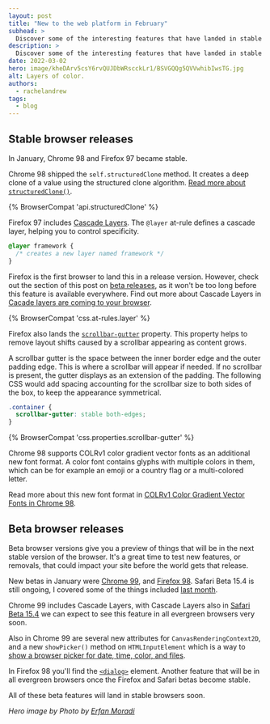 ```yaml
---
layout: post
title: "New to the web platform in February"
subhead: >
  Discover some of the interesting features that have landed in stable and beta web browsers during February 2022. 
description: >
  Discover some of the interesting features that have landed in stable and beta web browsers during February 2022.
date: 2022-03-02
hero: image/kheDArv5csY6rvQUJDbWRscckLr1/BSVGQQg5QVVwhibIwsTG.jpg
alt: Layers of color.
authors:
  - rachelandrew
tags:
  - blog
---
```


## Stable browser releases

In January, Chrome 98 and Firefox 97 became stable.

Chrome 98 shipped the `self.structuredClone` method. It creates a deep clone of a value using the structured clone algorithm. [Read more about `structuredClone()`](/structured-clone/).

{% BrowserCompat 'api.structuredClone' %}

Firefox 97 includes [Cascade Layers](https://developer.mozilla.org/docs/Web/CSS/@layer). The `@layer` at-rule defines a cascade layer, helping you to control specificity.

```css
@layer framework {
  /* creates a new layer named framework */
}
```

Firefox is the first browser to land this in a release version. However, check out the section of this post on [beta releases](#beta-browser-releases), as it won't be too long before this feature is available everywhere. Find out more about Cascade Layers in [Cacade layers are coming to your browser](https://developer.chrome.com/blog/cascade-layers/).

{% BrowserCompat 'css.at-rules.layer' %}

Firefox also lands the [`scrollbar-gutter`](https://developer.mozilla.org/docs/Web/CSS/scrollbar-gutter) property. This property helps to remove layout shifts caused by a scrollbar appearing as content grows. 

A scrollbar gutter is the space between the inner border edge and the outer padding edge. This is where a scrollbar will appear if needed. If no scrollbar is present, the gutter displays as an extension of the padding. The following CSS would add spacing accounting for the scrollbar size to both sides of the box, to keep the appearance symmetrical.

```css
.container {
  scrollbar-gutter: stable both-edges;
}
```

{% BrowserCompat 'css.properties.scrollbar-gutter' %}

Chrome 98 supports COLRv1 color gradient vector fonts as an additional new font format. A color font contains glyphs with multiple colors in them, which can be for example an emoji or a country flag or a multi-colored letter.

Read more about this new font format in [COLRv1 Color Gradient Vector Fonts in Chrome 98](https://developer.chrome.com/blog/colrv1-fonts/).

## Beta browser releases

Beta browser versions give you a preview of things that will be in the next stable version of the browser. It's a great time to test new features, or removals, that could impact your site before the world gets that release.

New betas in January were [Chrome 99](https://blog.chromium.org/2022/02/chrome-99-css-cascade-layers-new-picker.html), and [Firefox 98](https://developer.mozilla.org/docs/Mozilla/Firefox/Releases/98). Safari Beta 15.4 is still ongoing, I covered some of the things included [last month](/web-platform-01-2022/).

Chrome 99 includes Cascade Layers, with Cascade Layers also in [Safari Beta 15.4](https://developer.apple.com/documentation/safari-release-notes/safari-15_4-release-notes) we can expect to see this feature in all evergreen browsers very soon.

Also in Chrome 99 are several new attributes for `CanvasRenderingContext2D`, and a new `showPicker()` method on `HTMLInputElement` which is a way to [show a browser picker for date, time, color, and files](https://developer.chrome.com/blog/show-picker/). 

In Firefox 98 you'll find the [`<dialog>`](https://developer.mozilla.org/docs/Web/HTML/Element/dialog) element. Another feature that will be in all evergreen browsers once the Firefox and Safari betas become stable. 

All of these beta features will land in stable browsers soon.

_Hero image by Photo by [Erfan Moradi](https://unsplash.com/collections/MT676RfTVEg/layers-layers-layers)_
  